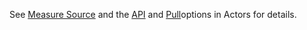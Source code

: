 See <a href='actors.html#measure-source'>Measure Source</a> and the <a href='actors.html#api-option'>API</a> and <a href='actors.html#pull-option'>Pull</a>options in Actors for details.